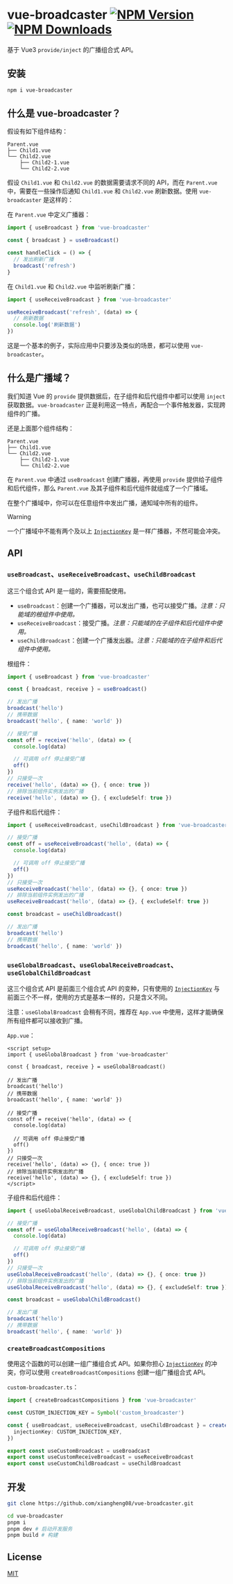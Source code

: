 # vue-broadcaster [![NPM Version][npm-version-image]][npm-url] [![NPM Downloads][npm-downloads-image]][npm-url]

基于 Vue3 `provide/inject` 的广播组合式 API。

## 安装

```bash
npm i vue-broadcaster
```

## 什么是 vue-broadcaster？

假设有如下组件结构：

```
Parent.vue
├── Child1.vue
└── Child2.vue
    ├── Child2-1.vue
    └── Child2-2.vue
```

假设 `Child1.vue` 和 `Child2.vue` 的数据需要请求不同的 API，而在 `Parent.vue` 中，需要在一些操作后通知 `Child1.vue` 和 `Child2.vue` 刷新数据。使用 `vue-broadcaster` 是这样的：

在 `Parent.vue` 中定义广播器：

```ts
import { useBroadcast } from 'vue-broadcaster'

const { broadcast } = useBroadcast()

const handleClick = () => {
  // 发出刷新广播
  broadcast('refresh')
}
```

在 `Child1.vue` 和 `Child2.vue` 中监听刷新广播：

```ts
import { useReceiveBroadcast } from 'vue-broadcaster'

useReceiveBroadcast('refresh', (data) => {
  // 刷新数据
  console.log('刷新数据')
})
```

这是一个基本的例子，实际应用中只要涉及类似的场景，都可以使用 `vue-broadcaster`。

## 什么是广播域？

我们知道 Vue 的 `provide` 提供数据后，在子组件和后代组件中都可以使用 `inject` 获取数据。`vue-broadcaster` 正是利用这一特点，再配合一个事件触发器，实现跨组件的广播。

还是上面那个组件结构：

```
Parent.vue
├── Child1.vue
└── Child2.vue
    ├── Child2-1.vue
    └── Child2-2.vue
```

在 `Parent.vue` 中通过 `useBroadcast` 创建广播器，再使用 `provide` 提供给子组件和后代组件，那么 `Parent.vue` 及其子组件和后代组件就组成了一个广播域。

在整个广播域中，你可以在任意组件中发出广播，通知域中所有的组件。

> [!WARNING]
> 一个广播域中不能有两个及以上 [`InjectionKey`](https://vuejs.org/api/composition-api-dependency-injection.html) 是一样广播器，不然可能会冲突。

## API

### `useBroadcast`、`useReceiveBroadcast`、`useChildBroadcast`

这三个组合式 API 是一组的，需要搭配使用。

- `useBroadcast`：创建一个广播器，可以发出广播，也可以接受广播。_注意：只能域的根组件中使用。_
- `useReceiveBroadcast`：接受广播。_注意：只能域的在子组件和后代组件中使用。_
- `useChildBroadcast`：创建一个广播发出器。_注意：只能域的在子组件和后代组件中使用。_

根组件：

```ts
import { useBroadcast } from 'vue-broadcaster'

const { broadcast, receive } = useBroadcast()

// 发出广播
broadcast('hello')
// 携带数据
broadcast('hello', { name: 'world' })

// 接受广播
const off = receive('hello', (data) => {
  console.log(data)

  // 可调用 off 停止接受广播
  off()
})
// 只接受一次
receive('hello', (data) => {}, { once: true })
// 排除当前组件实例发出的广播
receive('hello', (data) => {}, { excludeSelf: true })
```

子组件和后代组件：

```ts
import { useReceiveBroadcast, useChildBroadcast } from 'vue-broadcaster'

// 接受广播
const off = useReceiveBroadcast('hello', (data) => {
  console.log(data)

  // 可调用 off 停止接受广播
  off()
})
// 只接受一次
useReceiveBroadcast('hello', (data) => {}, { once: true })
// 排除当前组件实例发出的广播
useReceiveBroadcast('hello', (data) => {}, { excludeSelf: true })

const broadcast = useChildBroadcast()

// 发出广播
broadcast('hello')
// 携带数据
broadcast('hello', { name: 'world' })
```

### `useGlobalBroadcast`、`useGlobalReceiveBroadcast`、`useGlobalChildBroadcast`

这三个组合式 API 是前面三个组合式 API 的变种，只有使用的 [`InjectionKey`](https://vuejs.org/api/composition-api-dependency-injection.html) 与前面三个不一样，使用的方式是基本一样的，只是含义不同。

注意：`useGlobalBroadcast` 会稍有不同，推荐在 `App.vue` 中使用，这样才能确保所有组件都可以接收到广播。

`App.vue`：

```vue
<script setup>
import { useGlobalBroadcast } from 'vue-broadcaster'

const { broadcast, receive } = useGlobalBroadcast()

// 发出广播
broadcast('hello')
// 携带数据
broadcast('hello', { name: 'world' })

// 接受广播
const off = receive('hello', (data) => {
  console.log(data)

  // 可调用 off 停止接受广播
  off()
})
// 只接受一次
receive('hello', (data) => {}, { once: true })
// 排除当前组件实例发出的广播
receive('hello', (data) => {}, { excludeSelf: true })
</script>
```

子组件和后代组件：

```ts
import { useGlobalReceiveBroadcast, useGlobalChildBroadcast } from 'vue-broadcaster'

// 接受广播
const off = useGlobalReceiveBroadcast('hello', (data) => {
  console.log(data)

  // 可调用 off 停止接受广播
  off()
})
// 只接受一次
useGlobalReceiveBroadcast('hello', (data) => {}, { once: true })
// 排除当前组件实例发出的广播
useGlobalReceiveBroadcast('hello', (data) => {}, { excludeSelf: true })

const broadcast = useGlobalChildBroadcast()

// 发出广播
broadcast('hello')
// 携带数据
broadcast('hello', { name: 'world' })
```

### `createBroadcastCompositions`

使用这个函数的可以创建一组广播组合式 API。如果你担心 [`InjectionKey`](https://vuejs.org/api/composition-api-dependency-injection.html) 的冲突，你可以使用 `createBroadcastCompositions` 创建一组广播组合式 API。

`custom-broadcaster.ts`：

```ts
import { createBroadcastCompositions } from 'vue-broadcaster'

const CUSTOM_INJECTION_KEY = Symbol('custom_broadcaster')

const { useBroadcast, useReceiveBroadcast, useChildBroadcast } = createBroadcastCompositions({
  injectionKey: CUSTOM_INJECTION_KEY,
})

export const useCustomBroadcast = useBroadcast
export const useCustomReceiveBroadcast = useReceiveBroadcast
export const useCustomChildBroadcast = useChildBroadcast
```

## 开发

```bash
git clone https://github.com/xiangheng08/vue-broadcaster.git

cd vue-broadcaster
pnpm i
pnpm dev # 启动开发服务
pnpm build # 构建
```

## License

[MIT](https://github.com/xiangheng08/vue-broadcaster/blob/HEAD/LICENSE)

[npm-url]: https://www.npmjs.com/package/vue-broadcaster
[npm-version-image]: https://badgen.net/npm/v/vue-broadcaster
[npm-downloads-image]: https://badgen.net/npm/dm/vue-broadcaster
